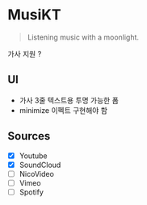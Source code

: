 # MusiKT
> Listening music with a moonlight.

가사 지원 ?

## UI
- 가사 3줄 텍스트용 투명 가능한 폼
- minimize 이펙트 구현해야 함

## Sources
- [x] Youtube
- [x] SoundCloud
- [ ] NicoVideo
- [ ] Vimeo
- [ ] Spotify
